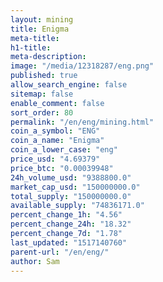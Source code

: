 ```yaml
---
layout: mining
title: Enigma
meta-title: 
h1-title: 
meta-description: 
image: "/media/12318287/eng.png"
published: true
allow_search_engine: false
sitemap: false
enable_comment: false
sort_order: 80
permalink: "/en/eng/mining.html"
coin_a_symbol: "ENG"
coin_a_name: "Enigma"
coin_a_lower_case: "eng"
price_usd: "4.69379"
price_btc: "0.00039948"
24h_volume_usd: "9388800.0"
market_cap_usd: "150000000.0"
total_supply: "150000000.0"
available_supply: "74836171.0"
percent_change_1h: "4.56"
percent_change_24h: "18.32"
percent_change_7d: "1.78"
last_updated: "1517140760"
parent-url: "/en/eng/"
author: Sam
---
```


